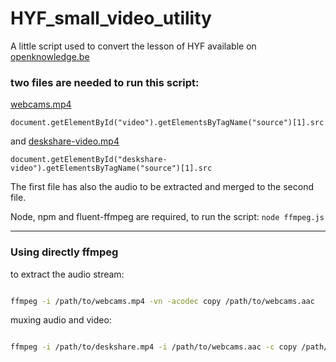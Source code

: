 # HYF_small_video_utility

A little  script used to convert the lesson of HYF available on [openknowledge.be](https://meet.openknowledge.be/playback/presentation/2.0/playback.html?meetingId=48966e92bc14f80c53d450f9e59dc77e812b2f8b-1605437686426)

### two files are needed to run this script:

[webcams.mp4](https://meet.openknowledge.be/presentation/48966e92bc14f80c53d450f9e59dc77e812b2f8b-1605437686426/video/webcams.mp4)

`document.getElementById("video").getElementsByTagName("source")[1].src`

and [deskshare-video.mp4](https://meet.openknowledge.be/presentation/48966e92bc14f80c5…d450f9e59dc77e812b2f8b-1605437686426/deskshare/deskshare.mp4)

`document.getElementById("deskshare-video").getElementsByTagName("source")[1].src`

The first file has also the audio to be extracted and merged to the second file.

Node, npm and fluent-ffmpeg are required, to run the script:
`node ffmpeg.js `

---
### Using directly ffmpeg
to extract the audio stream:
```bash

ffmpeg -i /path/to/webcams.mp4 -vn -acodec copy /path/to/webcams.aac
```
muxing audio and video:
```bash

ffmpeg -i /path/to/deskshare.mp4 -i /path/to/webcams.aac -c copy /path/to/out.mp4
```

